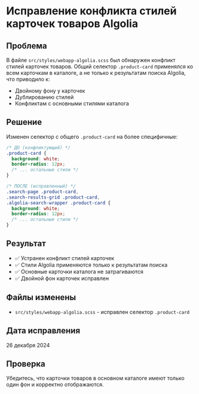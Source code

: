 # Исправление конфликта стилей карточек товаров Algolia

## Проблема
В файле `src/styles/webapp-algolia.scss` был обнаружен конфликт стилей карточек товаров. Общий селектор `.product-card` применялся ко всем карточкам в каталоге, а не только к результатам поиска Algolia, что приводило к:

- Двойному фону у карточек
- Дублированию стилей
- Конфликтам с основными стилями каталога

## Решение
Изменен селектор с общего `.product-card` на более специфичные:

```scss
/* ДО (конфликтующий) */
.product-card {
  background: white;
  border-radius: 12px;
  /* ... остальные стили */
}

/* ПОСЛЕ (исправленный) */
.search-page .product-card,
.search-results-grid .product-card,
.algolia-search-wrapper .product-card {
  background: white;
  border-radius: 12px;
  /* ... остальные стили */
}
```

## Результат
- ✅ Устранен конфликт стилей карточек
- ✅ Стили Algolia применяются только к результатам поиска
- ✅ Основные карточки каталога не затрагиваются
- ✅ Двойной фон карточек исправлен

## Файлы изменены
- `src/styles/webapp-algolia.scss` - исправлен селектор `.product-card`

## Дата исправления
26 декабря 2024

## Проверка
Убедитесь, что карточки товаров в основном каталоге имеют только один фон и корректно отображаются. 